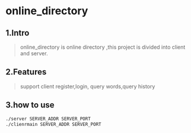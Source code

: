 # online_directory
## 1.Intro
>online_directory is online directory ,this project is divided into client and server.
## 2.Features
>support client register,login, query words,query history
## 3.how to use
```bash
./server SERVER_ADDR SERVER_PORT
./clienrmain SERVER_ADDR SERVER_PORT
```